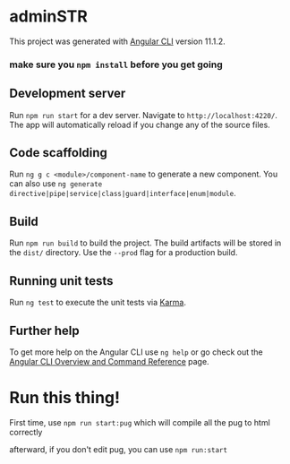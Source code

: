 # adminSTR

This project was generated with [Angular CLI](https://github.com/angular/angular-cli) version 11.1.2.

###  make sure you `npm install` before you get going
## Development server

Run `npm run start` for a dev server. Navigate to `http://localhost:4220/`. The app will automatically reload if you change any of the source files.

## Code scaffolding

Run `ng g c <module>/component-name` to generate a new component. You can also use `ng generate directive|pipe|service|class|guard|interface|enum|module`.

## Build

Run `npm run build` to build the project. The build artifacts will be stored in the `dist/` directory. Use the `--prod` flag for a production build.

## Running unit tests

Run `ng test` to execute the unit tests via [Karma](https://karma-runner.github.io).

## Further help

To get more help on the Angular CLI use `ng help` or go check out the [Angular CLI Overview and Command Reference](https://angular.io/cli) page.

# Run this thing!

First time, use `npm run start:pug` which will compile all the pug to html correctly

afterward, if you don't edit pug, you can use `npm run:start`
